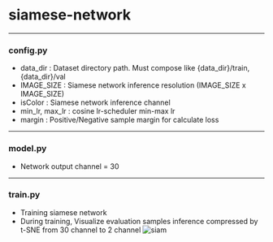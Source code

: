 # siamese-network

* * * 
### config.py 
* data_dir : Dataset directory path. Must compose like {data_dir}/train, {data_dir}/val
* IMAGE_SIZE : Siamese network inference resolution (IMAGE_SIZE x IMAGE_SIZE)
* isColor : Siamese network inference channel
* min_lr, max_lr : cosine lr-scheduler min-max lr
* margin : Positive/Negative sample margin for calculate loss

* * * 

### model.py
* Network output channel = 30

* * *

### train.py 
* Training siamese network 
* During training, Visualize evaluation samples inference compressed by t-SNE from 30 channel to 2 channel
![siam](https://user-images.githubusercontent.com/59654033/208233386-26031f5f-3d6c-48e5-9a48-88fe0e0c3479.png)

